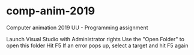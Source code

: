 # comp-anim-2019
Computer animation 2019 UU - Programming assignment

Launch Visual Studio with Administrator rights
Use the "Open Folder" to open this folder
Hit F5
If an error pops up, select a target and hit F5 again
